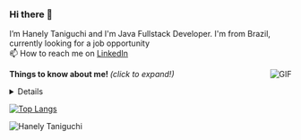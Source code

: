 ### Hi there 👋

  I’m Hanely Taniguchi and I'm Java Fullstack Developer. I'm from Brazil, currently looking for a job opportunity <br>
  📫 How to reach me on [LinkedIn](https://www.linkedin.com/in/hanely-taniguchi/)
  
  <img align="right" alt="GIF" src="https://i.pinimg.com/originals/e4/26/70/e426702edf874b181aced1e2fa5c6cde.gif" />
  
   <sumary><b> Things to know about me! </b> <i>(click to expand!)<details></i></sumary>
    
- 👀 I’m interested in full stack
- 🌱 I’m currently learning Java, Javascript, HTML5, CSS3, Bootstrap, Angular
- I do know that HTML and CSS are not a programming language! 
- 💬 Ask me about anything, I am happy to help;
  
</details>

[![Top Langs](https://github-readme-stats.vercel.app/api/top-langs/?username=anuraghazra&layout=compact)](https://github.com/anuraghazra/github-readme-stats)

  
![Hanely Taniguchi](https://github-readme-stats.vercel.app/api?username=hanely&show_icons=true&theme=radical)

 
   
<!---
Honey-lee429/Honey-lee429 is a ✨ special ✨ repository because its `README.md` (this file) appears on your GitHub profile.
You can click the Preview link to take a look at your changes.
--->

